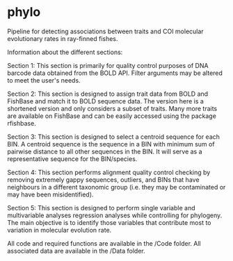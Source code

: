 # phylo

Pipeline for detecting associations between traits and COI molecular evolutionary rates in ray-finned fishes.

Information about the different sections:

Section 1: This section is primarily for quality control purposes of DNA barcode data obtained from the BOLD API. Filter arguments may be altered to meet the user's needs.

Section 2: This section is designed to assign trait data from BOLD and FishBase and match it to BOLD sequence data. The version here is a shortened version and only considers a subset of traits. Many more traits are available on FishBase and can be easily accessed using the package rfishbase.

Section 3: This section is designed to select a centroid sequence for each BIN. A centroid sequence is the sequence in a BIN with minimum sum of pairwise distance to all other sequences in the BIN. It will serve as a representative sequence for the BIN/species.

Section 4: This section performs alignment quality control checking by removing extremely gappy sequences, outliers, and BINs that have neighbours in a different taxonomic group (i.e. they may be contaminated or may have been misidentified).

Section 5: This section is designed to perform single variable and multivariable analyses regression analyses while controlling for phylogeny. The main objective is to identify those variables that contribute most to variation in molecular evolution rate.

All code and required functions are available in the /Code folder. All associated data are available in the /Data folder.